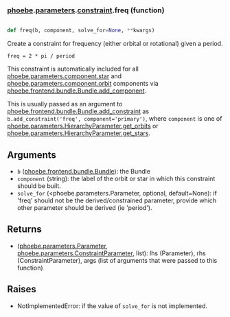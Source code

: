 ### [phoebe](phoebe.md).[parameters](phoebe.parameters.md).[constraint](phoebe.parameters.constraint.md).freq (function)


```py

def freq(b, component, solve_for=None, **kwargs)

```



Create a constraint for frequency (either orbital or rotational) given a period.

```
freq = 2 * pi / period
```

This constraint is automatically included for all [phoebe.parameters.component.star](phoebe.parameters.component.star.md)
and [phoebe.parameters.component.orbit](phoebe.parameters.component.orbit.md) components via
[phoebe.frontend.bundle.Bundle.add_component](phoebe.frontend.bundle.Bundle.add_component.md).

This is usually passed as an argument to
 [phoebe.frontend.bundle.Bundle.add_constraint](phoebe.frontend.bundle.Bundle.add_constraint.md) as
 `b.add_constraint('freq', component='primary')`, where `component` is
 one of [phoebe.parameters.HierarchyParameter.get_orbits](phoebe.parameters.HierarchyParameter.get_orbits.md) or
 [phoebe.parameters.HierarchyParameter.get_stars](phoebe.parameters.HierarchyParameter.get_stars.md).

Arguments
-----------
* `b` ([phoebe.frontend.bundle.Bundle](phoebe.frontend.bundle.Bundle.md)): the Bundle
* `component` (string): the label of the orbit or star in which this
    constraint should be built.
* `solve_for` (&lt;phoebe.parameters.Parameter, optional, default=None): if
    'freq' should not be the derived/constrained parameter, provide which
    other parameter should be derived (ie 'period').

Returns
----------
* ([phoebe.parameters.Parameter](phoebe.parameters.Parameter.md), [phoebe.parameters.ConstraintParameter](phoebe.parameters.ConstraintParameter.md), list):
    lhs (Parameter), rhs (ConstraintParameter), args (list of arguments
    that were passed to this function)

Raises
--------
* NotImplementedError: if the value of `solve_for` is not implemented.

